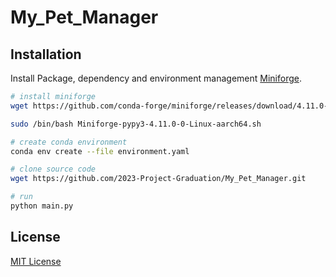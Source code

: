 # My_Pet_Manager



## Installation

Install Package, dependency and environment management [Miniforge](https://github.com/conda-forge/miniforge).

```bash
# install miniforge
wget https://github.com/conda-forge/miniforge/releases/download/4.11.0-0/Miniforge-pypy3-4.11.0-0-Linux-aarch64.sh

sudo /bin/bash Miniforge-pypy3-4.11.0-0-Linux-aarch64.sh

# create conda environment
conda env create --file environment.yaml

# clone source code
wget https://github.com/2023-Project-Graduation/My_Pet_Manager.git

# run
python main.py

```


## License

[MIT License](http://www.apache.org/licenses/)
